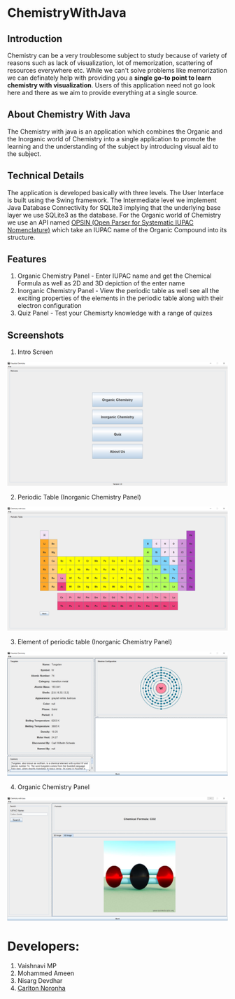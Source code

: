 # ChemistryWithJava

## Introduction
Chemistry can be a very troublesome subject to study because of variety of reasons such as  lack of visualization, lot of memorization, scattering of resources everywhere etc.
While we can't solve problems like memorization we can definately help with providing you a <b>single go-to point to learn chemistry with visualization</b>. Users of this application
need not go look here and there as we aim to provide everything at a single source.

## About Chemistry With Java
The Chemistry with java is an application which combines the Organic and the Inorganic world of Chemistry into a single application to promote the learning and the understanding of the
subject by introducing visual aid to the subject.

## Technical Details
The application is developed basically with three levels. The User Interface is built using the Swing framework. The Intermediate level we implement Java Database Connectivity for
SQLite3 implying that the underlying base layer we use SQLite3 as the database. For the Organic world of Chemistry we use an API named <a href="https://pubs.acs.org/doi/full/10.1021/ci100384d" target = "_blank">OPSIN (Open Parser for Systematic IUPAC Nomenclature)</a> which take an IUPAC name of the Organic Compound into its structure.

## Features
<ol>
  <li>Organic Chemistry Panel - Enter IUPAC name and get the Chemical Formula as well as 2D and 3D depiction of the enter name</li>
  <li>Inorganic Chemistry Panel - View the periodic table as well see all the exciting properties of the elements in the periodic table along with their electron configuration</li>
  <li>Quiz Panel - Test your Chemisrty knowledge with a range of quizes</li>
</ol>

## Screenshots 
1. Intro Screen
<img src = "https://github.com/java-developers-4/Screenshots/blob/main/IntroScreen.png">

2. Periodic Table (Inorganic Chemistry Panel)
<img src = "https://github.com/java-developers-4/Screenshots/blob/main/PeriodicTable.png">

3. Element of periodic table (Inorganic Chemistry Panel)
<img src = "https://github.com/java-developers-4/Screenshots/blob/main/Element.png">

4. Organic Chemistry Panel
<img src = "https://github.com/java-developers-4/Screenshots/blob/main/OrganicChem.png">

# Developers:
<ol>
  <li>Vaishnavi MP</li>
  <li>Mohammed Ameen</li>
  <li>Nisarg Devdhar</li>
  <li><a href = "https://github.com/carlton-noronha?tab=repositories" target = "_blank">Carlton Noronha</a></li>
</ol>
